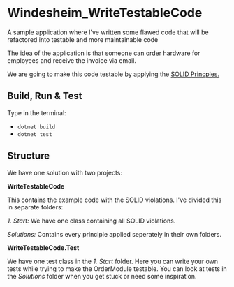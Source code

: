 # Windesheim_WriteTestableCode
A sample application where I've written some flawed code that will be refactored into testable and more maintainable code

The idea of the application is that someone can order hardware for employees and receive the invoice via email.

We are going to make this code testable by applying the [SOLID Princples.](https://en.wikipedia.org/wiki/SOLID)

## Build, Run & Test

Type in the terminal:

- `dotnet build`
- `dotnet test`

## Structure

We have one solution with two projects:

**WriteTestableCode**

This contains the example code with the SOLID violations. I've divided this in separate folders:

_1. Start:_ We have one class containing all SOLID violations. 

_Solutions:_ Contains every principle applied seperately in their own folders.

**WriteTestableCode.Test**

We have one test class in the _1. Start_ folder. Here you can write your own tests while trying to make the OrderModule testable.
You can look at tests in the _Solutions_ folder when you get stuck or need some inspiration.


